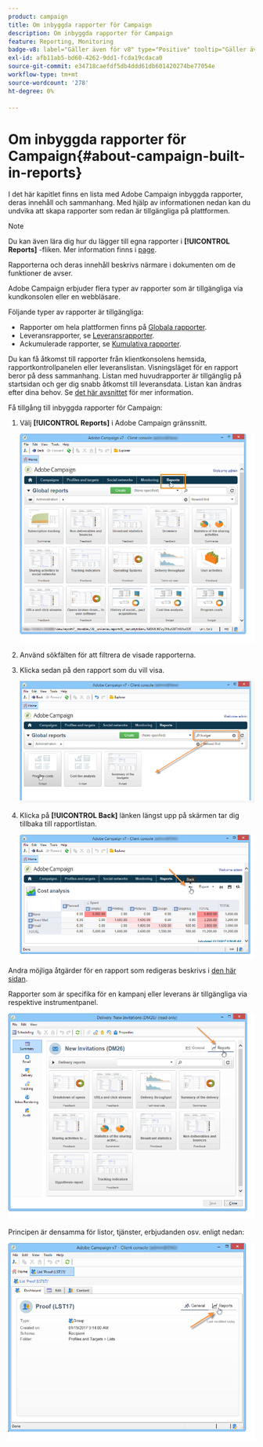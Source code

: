 ```yaml
---
product: campaign
title: Om inbyggda rapporter för Campaign
description: Om inbyggda rapporter för Campaign
feature: Reporting, Monitoring
badge-v8: label="Gäller även för v8" type="Positive" tooltip="Gäller även Campaign v8"
exl-id: afb11ab5-bd60-4262-9dd1-fcda19cdaca0
source-git-commit: e34718caefdf5db4ddd61db601420274be77054e
workflow-type: tm+mt
source-wordcount: '278'
ht-degree: 0%

---
```


# Om inbyggda rapporter för Campaign{#about-campaign-built-in-reports}



I det här kapitlet finns en lista med Adobe Campaign inbyggda rapporter, deras innehåll och sammanhang. Med hjälp av informationen nedan kan du undvika att skapa rapporter som redan är tillgängliga på plattformen.

>[!NOTE]
>
>Du kan även lära dig hur du lägger till egna rapporter i **[!UICONTROL Reports]** -fliken. Mer information finns i [page](../../reporting/using/configuring-access-to-the-report.md#defining-the-filtering-options).

Rapporterna och deras innehåll beskrivs närmare i dokumenten om de funktioner de avser.

Adobe Campaign erbjuder flera typer av rapporter som är tillgängliga via kundkonsolen eller en webbläsare.

Följande typer av rapporter är tillgängliga:

* Rapporter om hela plattformen finns på [Globala rapporter](../../reporting/using/global-reports.md).
* Leveransrapporter, se [Leveransrapporter](../../reporting/using/delivery-reports.md).
* Ackumulerade rapporter, se [Kumulativa rapporter](../../reporting/using/cumulative-reports.md).

Du kan få åtkomst till rapporter från klientkonsolens hemsida, rapportkontrollpanelen eller leveranslistan. Visningsläget för en rapport beror på dess sammanhang. Listan med huvudrapporter är tillgänglig på startsidan och ger dig snabb åtkomst till leveransdata. Listan kan ändras efter dina behov. Se [det här avsnittet](../../reporting/using/about-reports-creation-in-campaign.md) för mer information.

Få tillgång till inbyggda rapporter för Campaign:

1. Välj **[!UICONTROL Reports]** i Adobe Campaign gränssnitt.

   ![](assets/reporting_access_from_home.png)

1. Använd sökfälten för att filtrera de visade rapporterna.

1. Klicka sedan på den rapport som du vill visa.

   ![](assets/reporting_edit_a_report.png)

1. Klicka på **[!UICONTROL Back]** länken längst upp på skärmen tar dig tillbaka till rapportlistan.

   ![](assets/reporting_back_button.png)

Andra möjliga åtgärder för en rapport som redigeras beskrivs i [den här sidan](../../reporting/using/actions-on-reports.md).

Rapporter som är specifika för en kampanj eller leverans är tillgängliga via respektive instrumentpanel.

![](assets/reporting_on_a_delivery.png)

Principen är densamma för listor, tjänster, erbjudanden osv. enligt nedan:

![](assets/reporting_on_an_offer.png)
